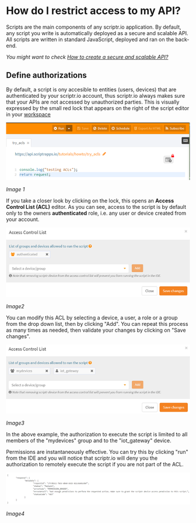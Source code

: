 # How do I restrict access to my API?

Scripts are the main components of any scriptr.io application. By default, any script you write is automatically deployed as a secure and scalable API. All scripts are written in standard JavaScript, deployed and ran on the back-end.

*You might want to check [How to create a secure and scalable API?](https://github.com/scriptrdotio/howto/blob/master/api/create_api.md)*

## Define authorizations

By default, a script is ony accesible to entities (users, devices) that are authenticated by your scriptr.io account, thus scriptr.io always makes sure that your APIs are not accessed by unauthorized parties. This is visually expressed by the small red lock that appears on the right of the script editor in your [workspace](https://www.scriptr.io/workspace)

![Secure script](./images/acl_lock.png)

*Image 1*

If you take a closer look by clicking on the lock, this opens an **Access Control List (ACL)** editor. As you can see, access to the script is by default only to the owners **authenticated** role, i.e. any user or device created from your account.

![Default ACL](./images/acl_view.png)

*Image2*

You can modify this ACL by selecting a device, a user, a role or a group from the drop down list, then by clicking "Add". You can repeat this process as many times as needed, then validate your changes by clicking on "Save changes".

![Change ACL](./images/acl_change.png)

*Image3*

In the above example, the authorization to execute the script is limited to all members of the "mydevices" group and to the "iot_gateway" device.

Permissions are instantaneously effective. You can try this by clicking "run" from the IDE and you will notice that scriptr.io will deny you the authorization to remotely execute the script if you are not part of the ACL.

![Change ACL](./images/permission_denied.png)

*Image4*

